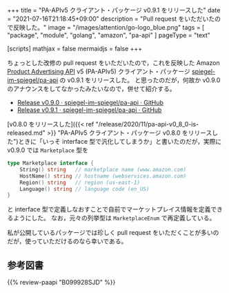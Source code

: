 +++
title = "PA-APIv5 クライアント・パッケージ v0.9.1 をリリースした"
date =  "2021-07-16T21:18:45+09:00"
description = "Pull request をいただいたので反映した。"
image = "/images/attention/go-logo_blue.png"
tags = [ "package", "module", "golang", "amazon", "pa-api" ]
pageType = "text"

[scripts]
  mathjax = false
  mermaidjs = false
+++

ちょっとした改修の pull request をいただいたので，これを反映した Amazon [Product Advertising API][PA-API] v5 (PA-APIv5) クライアント・パッケージ [spiegel-im-spiegel/pa-api] の v0.9.1 をリリースした。
と思ったのだが，何故か v0.9.0 のアナウンスをしてなかったみたいなので，併せて紹介する。

- [Release v0.9.0 · spiegel-im-spiegel/pa-api · GitHub](https://github.com/spiegel-im-spiegel/pa-api/releases/tag/v0.9.0)
- [Release v0.9.1 · spiegel-im-spiegel/pa-api · GitHub](https://github.com/spiegel-im-spiegel/pa-api/releases/tag/v0.9.1)

[v0.8.0 をリリースした]({{< ref "/release/2020/11/pa-api-v0_8_0-is-released.md" >}} "PA-APIv5 クライアント・パッケージ v0.8.0 をリリースした")ときに「いっそ interface 型で汎化してしまうか」と書いたのだが，実際に v0.9.0 では `Marketplace` 型を

```go
type Marketplace interface {
    String() string   // marketplace name (www.amazon.com)
    HostName() string // hostname (webservices.amazon.com)
    Region() string   // region (us-east-1)
    Language() string // language code (en_US)
}
```

と interface 型で定義しなおすことで自前でマーケットプレイス情報を定義できるようにした。
なお，元々の列挙型は `MarketplaceEnum` で再定義している。

私が公開しているパッケージでは珍しく pull request をいただくことが多いのだが，使っていただけるのなら幸いである。

[Go]: https://golang.org/ "The Go Programming Language"
[spiegel-im-spiegel/pa-api]: https://github.com/spiegel-im-spiegel/pa-api "spiegel-im-spiegel/pa-api: APIs for Amazon Product Advertising API v5 by Golang"
[PA-API]: https://affiliate.amazon.co.jp/assoc_credentials/home "Product Advertising API"

## 参考図書

{{% review-paapi "B099928SJD" %}} <!-- プログラミング言語Go -->

